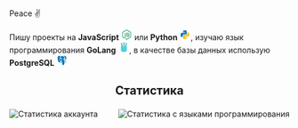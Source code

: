 Peace ✌️

Пишу проекты на **JavaScript** <img src="https://raw.githubusercontent.com/Redume/Redume/master/icons/nodejs.svg" alt="JavaScript" height=20> или **Python** <img src="https://raw.githubusercontent.com/Redume/Redume/master/icons/python.svg" alt="Python" height=20>, изучаю язык программирования **GoLang** <img src="https://raw.githubusercontent.com/Redume/Redume/master/icons/golang.svg" alt="GoLang" height=20>, в качестве базы данных использую **PostgreSQL** <img src="https://raw.githubusercontent.com/Redume/Redume/master/icons/postgresql.svg" alt="PostgreSQL" height=20>

## <p align="center">Статистика</p>

<img src="https://raw.githubusercontent.com/Redume/github-stats/master/generated/overview.svg#gh-dark-mode-only" align="left" alt="Статистика аккаунта">
<img src="https://raw.githubusercontent.com/Redume/github-stats/master/generated/languages.svg#gh-dark-mode-only" align="right" alt="Статистика с языками программирования">
